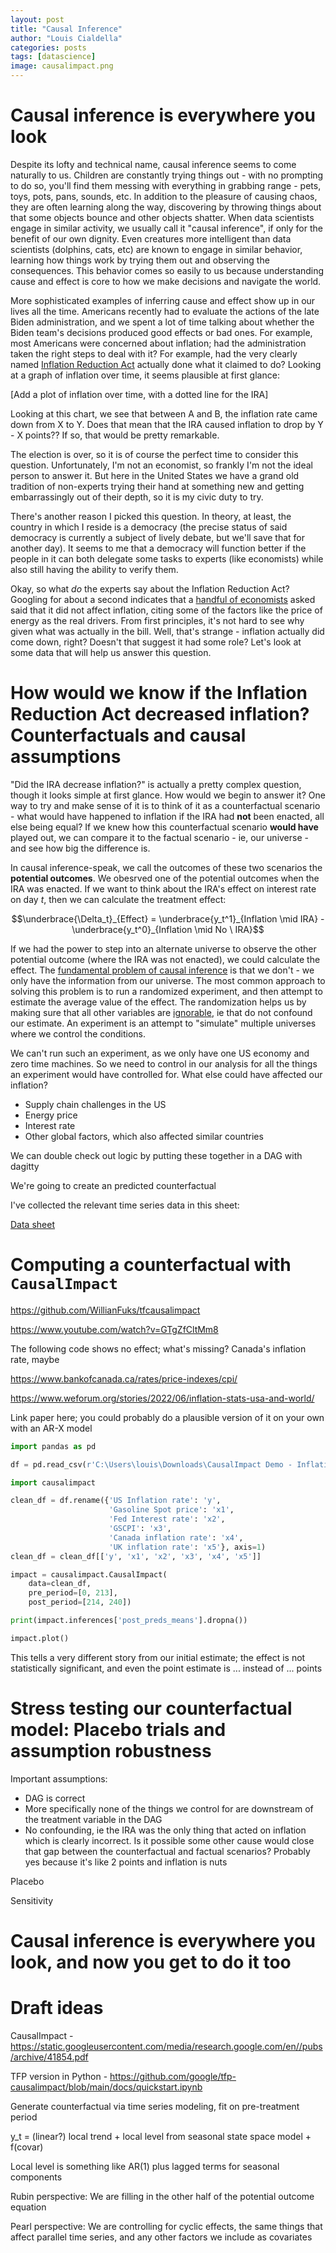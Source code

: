 ```yaml
---
layout: post
title: "Causal Inference"
author: "Louis Cialdella"
categories: posts
tags: [datascience]
image: causalimpact.png
---
```


# Causal inference is everywhere you look

Despite its lofty and technical name, causal inference seems to come naturally to us. Children are constantly trying things out - with no prompting to do so, you'll find them messing with everything in grabbing range - pets, toys, pots, pans, sounds, etc. In addition to the pleasure of causing chaos, they are often learning along the way, discovering by throwing things about that some objects bounce and other objects shatter. When data scientists engage in similar activity, we usually call it "causal inference", if only for the benefit of our own dignity. Even creatures more intelligent than data scientists (dolphins, cats, etc) are known to engage in similar behavior, learning how things work by trying them out and observing the consequences. This behavior comes so easily to us because understanding cause and effect is core to how we make decisions and navigate the world. 

More sophisticated examples of inferring cause and effect show up in our lives all the time. Americans recently had to evaluate the actions of the late Biden administration, and we spent a lot of time talking about whether the Biden team's decisions produced good effects or bad ones. For example, most Americans were concerned about inflation; had the administration taken the right steps to deal with it? For example, had the very clearly named [Inflation Reduction Act](https://en.wikipedia.org/wiki/Inflation_Reduction_Act) actually done what it claimed to do? Looking at a graph of inflation over time, it seems plausible at first glance:

[Add a plot of inflation over time, with a dotted line for the IRA]

Looking at this chart, we see that between A and B, the inflation rate came down from X to Y. Does that mean that the IRA caused inflation to drop by Y - X points?? If so, that would be pretty remarkable.

The election is over, so it is of course the perfect time to consider this question. Unfortunately, I'm not an economist, so frankly I'm not the ideal person to answer it. But here in the United States we have a grand old tradition of non-experts trying their hand at something new and getting embarrassingly out of their depth, so it is my civic duty to try.

There's another reason I picked this question. In theory, at least, the country in which I reside is a democracy (the precise status of said democracy is currently a subject of lively debate, but we'll save that for another day). It seems to me that a democracy will function better if the people in it can both delegate some tasks to experts (like economists) while also still having the ability to verify them.

Okay, so what _do_ the experts say about the Inflation Reduction Act? Googling for about a second indicates that a [handful of economists](https://apnews.com/article/biden-inflation-reduction-climate-anniversary-9950f7e814ac71e89eee3f452ab17f71) asked said that it did not affect inflation, citing some of the factors like the price of energy as the real drivers. From first principles, it's not hard to see why given what was actually in the bill. Well, that's strange - inflation actually did come down, right? Doesn't that suggest it had some role? Let's look at some data that will help us answer this question.

# How would we know if the Inflation Reduction Act decreased inflation? Counterfactuals and causal assumptions

"Did the IRA decrease inflation?" is actually a pretty complex question, though it looks simple at first glance. How would we begin to answer it? One way to try and make sense of it is to think of it as a counterfactual scenario - what would have happened to inflation if the IRA had **not** been enacted, all else being equal? If we knew how this counterfactual scenario **would have** played out, we can compare it to the factual scenario - ie, our universe - and see how big the difference is. 

In causal inference-speak, we call the outcomes of these two scenarios the **potential outcomes**. We obesrved one of the potential outcomes when the IRA was enacted. If we want to think about the IRA's effect on interest rate on day $t$, then we can calculate the treatment effect:

$$\underbrace{\Delta_t}_{Effect} = \underbrace{y_t^1}_{Inflation \mid IRA} - \underbrace{y_t^0}_{Inflation \mid No \ IRA}$$

If we had the power to step into an alternate universe to observe the other potential outcome (where the IRA was not enacted), we could calculate the effect. 
 The [fundamental problem of causal inference](https://en.wikipedia.org/wiki/Rubin_causal_model#The_fundamental_problem_of_causal_inference) is that we don't - we only have the information from our universe. The most common approach to solving this problem is to run a randomized experiment, and then attempt to estimate the average value of the effect. The randomization helps us by making sure that all other variables are [ignorable](https://en.wikipedia.org/wiki/Ignorability#:~:text=Ignorability%20means%20we%20can%20ignore,(observable)%20treated%20or%20not.), ie that do not confound our estimate. An experiment is an attempt to "simulate" multiple universes where we control the conditions. 

 We can't run such an experiment, as we only have one US economy and zero time machines. So we need to control in our analysis for all the things an experiment would have controlled for. What else could have affected our inflation?
 * Supply chain challenges in the US
 * Energy price
 * Interest rate
 * Other global factors, which also affected similar countries

 We can double check out logic by putting these together in a DAG with dagitty

We're going to create an predicted counterfactual

I've collected the relevant time series data in this sheet:

[Data sheet](https://docs.google.com/spreadsheets/d/1qZFvY9ZGbEC3nX3LvTgdTOtbOdXdrKb8y0_R8Fs-Ufc/edit?usp=sharing)

# Computing a counterfactual with `CausalImpact`

https://github.com/WillianFuks/tfcausalimpact

https://www.youtube.com/watch?v=GTgZfCltMm8

The following code shows no effect; what's missing? Canada's inflation rate, maybe

https://www.bankofcanada.ca/rates/price-indexes/cpi/

https://www.weforum.org/stories/2022/06/inflation-stats-usa-and-world/

Link paper here; you could probably do a plausible version of it on your own with an AR-X model

```python
import pandas as pd

df = pd.read_csv(r'C:\Users\louis\Downloads\CausalImpact Demo - Inflation Reduction Act - Joined dataframe.csv')

import causalimpact

clean_df = df.rename({'US Inflation rate': 'y', 
                      'Gasoline Spot price': 'x1',
                      'Fed Interest rate': 'x2',
                      'GSCPI': 'x3',
                      'Canada inflation rate': 'x4',
                      'UK inflation rate': 'x5'}, axis=1)
clean_df = clean_df[['y', 'x1', 'x2', 'x3', 'x4', 'x5']]

impact = causalimpact.CausalImpact(
    data=clean_df,
    pre_period=[0, 213],
    post_period=[214, 240])

print(impact.inferences['post_preds_means'].dropna())

impact.plot()
```

This tells a very different story from our initial estimate; the effect is not statistically significant, and even the point estimate is ... instead of ... points

# Stress testing our counterfactual model: Placebo trials and assumption robustness

Important assumptions:
* DAG is correct
* More specifically none of the things we control for are downstream of the treatment variable in the DAG
* No confounding, ie the IRA was the only thing that acted on inflation which is clearly incorrect. Is it possible some other cause would close that gap between the counterfactual and factual scenarios? Probably yes because it's like 2 points and inflation is nuts

Placebo

Sensitivity

# Causal inference is everywhere you look, and now you get to do it too

# Draft ideas

CausalImpact - https://static.googleusercontent.com/media/research.google.com/en//pubs/archive/41854.pdf

TFP version in Python - https://github.com/google/tfp-causalimpact/blob/main/docs/quickstart.ipynb

Generate counterfactual via time series modeling, fit on pre-treatment period

y_t = (linear?) local trend + local level from seasonal state space model + f(covar)

Local level is something like AR(1) plus lagged terms for seasonal components

Rubin perspective: We are filling in the other half of the potential outcome equation

Pearl perspective: We are controlling for cyclic effects, the same things that affect parallel time series, and any other factors we include as covariates
